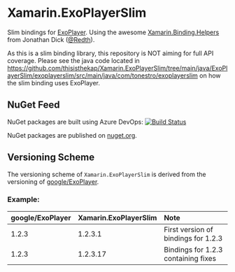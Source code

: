 # Xamarin.ExoPlayerSlim

Slim bindings for [ExoPlayer](https://github.com/google/ExoPlayer). Using the awesome [Xamarin.Binding.Helpers](https://github.com/Redth/Xamarin.Binding.Helpers) from Jonathan Dick ([@Redth](https://github.com/Redth)).

As this is a slim binding library, this repository is NOT aiming for full API coverage. Please see the java code located in https://github.com/thisisthekap/Xamarin.ExoPlayerSlim/tree/main/java/ExoPlayerSlim/exoplayerslim/src/main/java/com/tonestro/exoplayerslim on how the slim binding uses ExoPlayer.

## NuGet Feed

NuGet packages are built using Azure DevOps: [![Build Status](https://funmusic.visualstudio.com/Xamarin%20ExoPlayerSlim/_apis/build/status/Xamarin.ExoPlayerSlim%20public?branchName=refs%2Ftags%2Frelease-bindings-v2.14.0.15)](https://funmusic.visualstudio.com/Xamarin%20ExoPlayerSlim/_build/latest?definitionId=170&branchName=refs%2Ftags%2Frelease-bindings-v2.14.0.15)

NuGet packages are published on [nuget.org](https://www.nuget.org/packages/Xamarin.ExoPlayerSlim/).

## Versioning Scheme

The versioning scheme of `Xamarin.ExoPlayerSlim` is derived from the versioning of [google/ExoPlayer](https://github.com/google/ExoPlayer).

### Example:

| google/ExoPlayer | Xamarin.ExoPlayerSlim | Note |
|:--|:--|:--|
| 1.2.3 | 1.2.3.1 | First version of bindings for 1.2.3 |
| 1.2.3 | 1.2.3.17 | Bindings for 1.2.3 containing fixes |
